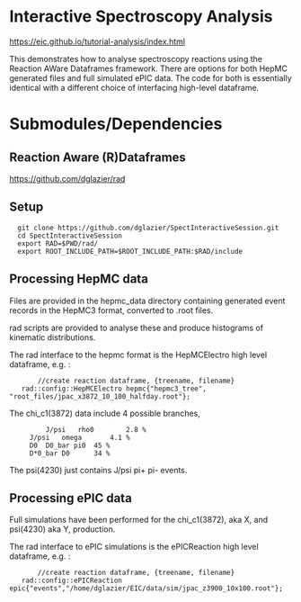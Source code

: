 # Interactive Spectroscopy Analysis

https://eic.github.io/tutorial-analysis/index.html

This demonstrates how to analyse spectroscopy reactions using the
Reaction AWare Dataframes framework. There are options for both
HepMC generated files and full simulated ePIC data. The code for both
is essentially identical with a different choice of interfacing
high-level dataframe.

# Submodules/Dependencies

## Reaction Aware (R)Dataframes

https://github.com/dglazier/rad

## Setup

      git clone https://github.com/dglazier/SpectInteractiveSession.git
      cd SpectInteractiveSession
      export RAD=$PWD/rad/
      export ROOT_INCLUDE_PATH=$ROOT_INCLUDE_PATH:$RAD/include


## Processing HepMC data

Files are provided in the hepmc_data directory containing generated
event records in the HepMC3 format, converted to .root files.

rad scripts are provided to analyse these and produce histograms
of kinematic distributions.

The rad interface to the hepmc format is the HepMCElectro
high level dataframe, e.g. :

     	   //create reaction dataframe, {treename, filename}
   	   rad::config::HepMCElectro hepmc{"hepmc3_tree", "root_files/jpac_x3872_10_100_halfday.root"};
	   
The chi_c1(3872) data include 4 possible branches,

     		 J/psi   rho0	     2.8 %
		 J/psi   omega	     4.1 %
		 D0	 D0_bar	pi0  45 %
		 D*0_bar D0	     34 %

The psi(4230) just contains J/psi pi+ pi- events.


## Processing ePIC data

Full simulations have been performed for the chi_c1(3872), aka X, and psi(4230) aka Y, production.

The rad interface to ePIC simulations is the ePICReaction 
high level dataframe, e.g. :

     	   //create reaction dataframe, {treename, filename}
   	   rad::config::ePICReaction epic{"events","/home/dglazier/EIC/data/sim/jpac_z3900_10x100.root"};
